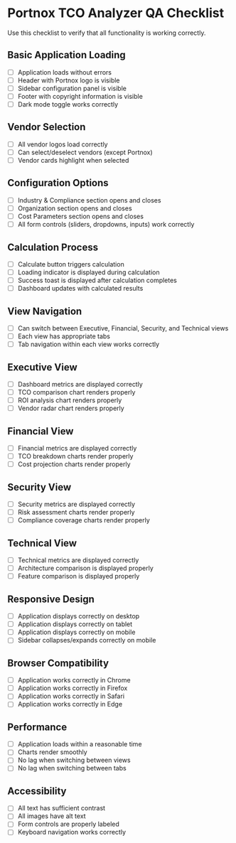 # Portnox TCO Analyzer QA Checklist

Use this checklist to verify that all functionality is working correctly.

## Basic Application Loading

- [ ] Application loads without errors
- [ ] Header with Portnox logo is visible
- [ ] Sidebar configuration panel is visible
- [ ] Footer with copyright information is visible
- [ ] Dark mode toggle works correctly

## Vendor Selection

- [ ] All vendor logos load correctly
- [ ] Can select/deselect vendors (except Portnox)
- [ ] Vendor cards highlight when selected

## Configuration Options

- [ ] Industry & Compliance section opens and closes
- [ ] Organization section opens and closes
- [ ] Cost Parameters section opens and closes
- [ ] All form controls (sliders, dropdowns, inputs) work correctly

## Calculation Process

- [ ] Calculate button triggers calculation
- [ ] Loading indicator is displayed during calculation
- [ ] Success toast is displayed after calculation completes
- [ ] Dashboard updates with calculated results

## View Navigation

- [ ] Can switch between Executive, Financial, Security, and Technical views
- [ ] Each view has appropriate tabs
- [ ] Tab navigation within each view works correctly

## Executive View

- [ ] Dashboard metrics are displayed correctly
- [ ] TCO comparison chart renders properly
- [ ] ROI analysis chart renders properly
- [ ] Vendor radar chart renders properly

## Financial View

- [ ] Financial metrics are displayed correctly
- [ ] TCO breakdown charts render properly
- [ ] Cost projection charts render properly

## Security View

- [ ] Security metrics are displayed correctly
- [ ] Risk assessment charts render properly
- [ ] Compliance coverage charts render properly

## Technical View

- [ ] Technical metrics are displayed correctly
- [ ] Architecture comparison is displayed properly
- [ ] Feature comparison is displayed properly

## Responsive Design

- [ ] Application displays correctly on desktop
- [ ] Application displays correctly on tablet
- [ ] Application displays correctly on mobile
- [ ] Sidebar collapses/expands correctly on mobile

## Browser Compatibility

- [ ] Application works correctly in Chrome
- [ ] Application works correctly in Firefox
- [ ] Application works correctly in Safari
- [ ] Application works correctly in Edge

## Performance

- [ ] Application loads within a reasonable time
- [ ] Charts render smoothly
- [ ] No lag when switching between views
- [ ] No lag when switching between tabs

## Accessibility

- [ ] All text has sufficient contrast
- [ ] All images have alt text
- [ ] Form controls are properly labeled
- [ ] Keyboard navigation works correctly
